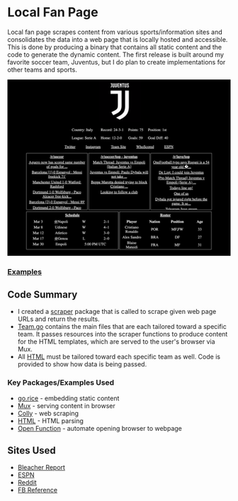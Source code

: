 # Local Fan Page
Local fan page scrapes content from various sports/information sites and consolidates the data into a web page that is locally hosted and accessible. This is done by producing a binary that contains all static content and the code to generate the dynamic content.  The first release is built around my favorite soccer team, Juventus, but I do plan to create implementations for other teams and sports.

![Juventus Fan Page](https://github.com/dwright20/local-fan-page/blob/master/Examples/juve.png)

### [Examples](https://github.com/dwright20/local-fan-page/blob/master/Examples)
## Code Summary
- I created a [scraper](https://github.com/dwright20/local-fan-page/blob/master/Go/scraper.go) package that is called to scrape given web page URLs and return the results. 
- [Team.go](https://github.com/dwright20/local-fan-page/blob/master/Go/) contains the main files that are each tailored toward a specific team.  It passes resources into the scraper functions to produce content for the HTML templates, which are served to the user's browser via Mux.
- All [HTML](https://github.com/dwright20/local-fan-page/blob/master/HTML) must be tailored toward each specific team as well.  Code is provided to show how data is being passed. 
### Key Packages/Examples Used
- [go.rice](https://github.com/GeertJohan/go.rice) - embedding static content
- [Mux](https://github.com/gorilla/mux) - serving content in browser
- [Colly](https://github.com/gocolly/colly) - web scraping
- [HTML](https://godoc.org/golang.org/x/net/html) - HTML parsing
- [Open Function](https://stackoverflow.com/questions/39320371/how-start-web-server-to-open-page-in-browser-in-golang) - automate opening browser to webpage
## Sites Used
- [Bleacher Report](https://bleacherreport.com/)
- [ESPN](http://www.espn.com/)
- [Reddit](https://www.reddit.com/)
- [FB Reference](https://fbref.com/)
